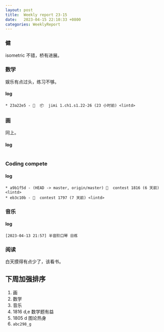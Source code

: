 ```yaml
---
layout: post
title:  Weekly report 23-15
date:   2023-04-15 22:10:33 +0800
categories: WeeklyReport
---
```


### 健

isometric 不错，桥有进展。

### 数学

娱乐有点过头，练习不够。

#### log
```
* 23a22e5 - 🤖  📦  jimi 1.ch1.s1.22-26 (23 小时前) <lintd>
```

### 画

同上。

#### log
```

```

### Coding compete

#### log
```
* a9b1f5d - (HEAD -> master, origin/master) 🎉  contest 1816 (6 天前) <lintd>
* eb3c10b - 🎉  contest 1797 (7 天前) <lintd>
```

### 音乐

#### log
```
[2023-04-13 21:57] 半音阶口琴 日练
```

### 阅读

白天摸得有点少了，该看书。

## 下周加强排序

1. 画
2. 数学
3. 音乐
5. 1816 d,e 数学题有益
6. 1805 d 图论热身
4. `abc298_g`
